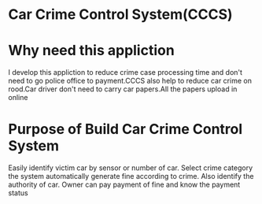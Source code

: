 # Car Crime Control System(CCCS)
# Why need this appliction 
I develop this appliction to reduce crime case processing time and
don't need to go police office to payment.CCCS also help to 
reduce car crime on rood.Car driver 
don't need to carry car papers.All the papers upload in online 

# Purpose of Build Car Crime Control System
 Easily identify victim car by sensor or number of car.
 Select crime category the system automatically generate fine according to crime.
	Also identify the authority of car.
	Owner can pay payment of fine and know the payment status

